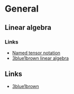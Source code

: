 # General
## Linear algebra
### Links
* [Named tensor notation](https://namedtensor.github.io/)
* [3blue1brown linear algebra](https://www.youtube.com/playlist?list=PL0-GT3co4r2y2YErbmuJw2L5tW4Ew2O5B)

## Links
* [3blue1brown](https://www.3blue1brown.com/)

